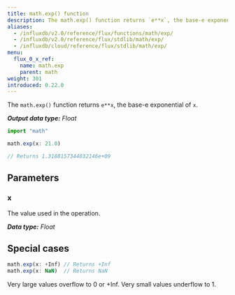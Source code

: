 ```yaml
---
title: math.exp() function
description: The math.exp() function returns `e**x`, the base-e exponential of `x`.
aliases:
  - /influxdb/v2.0/reference/flux/functions/math/exp/
  - /influxdb/v2.0/reference/flux/stdlib/math/exp/
  - /influxdb/cloud/reference/flux/stdlib/math/exp/
menu:
  flux_0_x_ref:
    name: math.exp
    parent: math
weight: 301
introduced: 0.22.0
---
```


The `math.exp()` function returns `e**x`, the base-e exponential of `x`.

_**Output data type:** Float_

```js
import "math"

math.exp(x: 21.0)

// Returns 1.3188157344832146e+09
```

## Parameters

### x
The value used in the operation.

_**Data type:** Float_

## Special cases
```js
math.exp(x: +Inf) // Returns +Inf
math.exp(x: NaN)  // Returns NaN
```

Very large values overflow to 0 or +Inf. Very small values underflow to 1.
